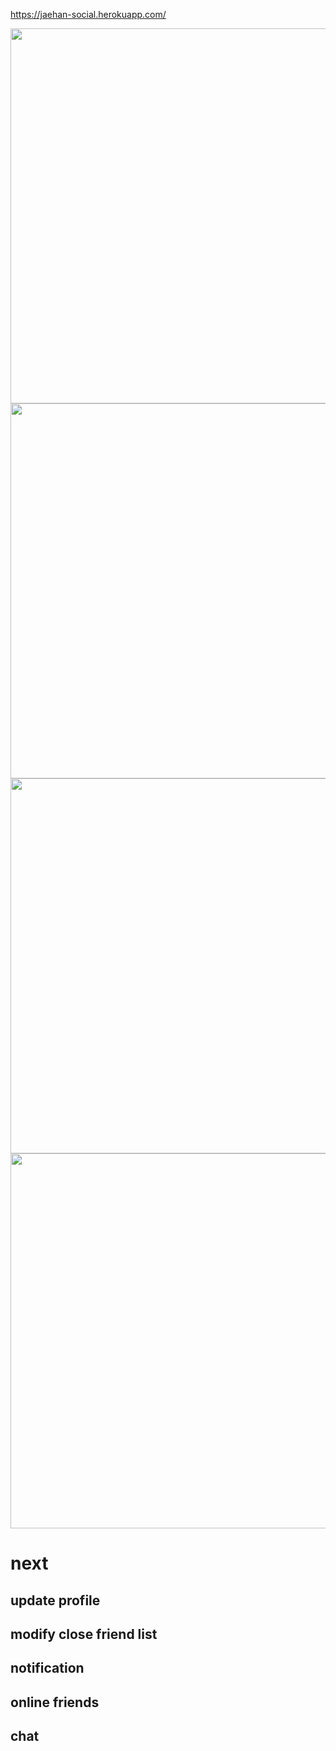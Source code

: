 https://jaehan-social.herokuapp.com/

<p>
<img src="https://github.com/Jay611/project-result-images/blob/main/SocialMedia/home.JPG" width="600">
<img src="https://github.com/Jay611/project-result-images/blob/main/SocialMedia/profile.JPG" width="600">
<img src="https://github.com/Jay611/project-result-images/blob/main/SocialMedia/login.JPG" width="600">
<img src="https://github.com/Jay611/project-result-images/blob/main/SocialMedia/signup.JPG" width="600">
</p>

# next
## update profile
## modify close friend list
## notification
## online friends
## chat
